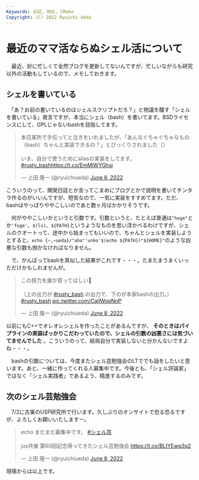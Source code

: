 ```yaml
---
Keywords: 日記, ROS, CMake
Copyright: (C) 2022 Ryuichi Ueda
---
```


# 最近のママ活ならぬシェル活について

　最近、妙に忙しくて全然ブログを更新してないんですが、忙しいながらも研究以外の活動もしているので、メモしておきます。

## シェルを書いている

　「あ？お前の書いているのはシェルスクリプトだろ？」と物議を醸す「シェルを書いている」発言ですが、本当にシェル（bash）を書いてます。BSDライセンスにして、GPLじゃないbashを目指してます。

<blockquote class="twitter-tweet" data-partner="tweetdeck"><p lang="ja" dir="ltr">本日某所で手伝ってと泣きをいれましたが、「あんなぐちゃぐちゃなもの（bash）ちゃんと実装できるの？」とびっくりされました（）<br><br>いま、自分で使うためにaliasの実装をしてます。<a href="https://twitter.com/hashtag/rusty_bash?src=hash&amp;ref_src=twsrc%5Etfw">#rusty_bash</a><a href="https://t.co/EmMlWYGhsi">https://t.co/EmMlWYGhsi</a></p>&mdash; 上田 隆一 (@ryuichiueda) <a href="https://twitter.com/ryuichiueda/status/1534503116971732992?ref_src=twsrc%5Etfw">June 8, 2022</a></blockquote>
<script async src="https://platform.twitter.com/widgets.js" charset="utf-8"></script>

こういうのって、開発日誌とか言ってこまめにブログとかで説明を書いてチンタラ作るのがいいんですが、短気なので、一気に実装をすすめてます。ただ、bashはやっぱりややこしいのであと数ヶ月はかかりそうです。

　何がややこしいかというと引数です。引数というと、たとえば普通は`"hoge"`とか`'fuge'`、`$(ls)`、`${PATH}`というようなものを思い浮かべるわけですが、シェルのクオートって、途中から始まってもいいので、ちゃんとシェルを実装しようとすると、`echo {~,~ueda}/"aho"'unko'$(echo ${PATH})"${HOME}"`のような凶悪な引数も捌かなければなりません。

　で、がんばってbashを真似した結果がこれです・・・。たまたまうまくいっただけかもしれませんが。

<blockquote class="twitter-tweet" data-partner="tweetdeck"><p lang="ja" dir="ltr">この努力を誰か買ってほしい💩<br><br>（上の出力が <a href="https://twitter.com/hashtag/rusty_bash?src=hash&amp;ref_src=twsrc%5Etfw">#rusty_bash</a> の出力で、下のが本家bashの出力。）<a href="https://twitter.com/hashtag/rusty_bash?src=hash&amp;ref_src=twsrc%5Etfw">#rusty_bash</a> <a href="https://t.co/CajIWopNnP">pic.twitter.com/CajIWopNnP</a></p>&mdash; 上田 隆一 (@ryuichiueda) <a href="https://twitter.com/ryuichiueda/status/1534505977768095744?ref_src=twsrc%5Etfw">June 8, 2022</a></blockquote>
<script async src="https://platform.twitter.com/widgets.js" charset="utf-8"></script>

以前にもC++でオレオレシェルを作ったことがあるんですが、 **そのときはパイプラインの実装ばっかりこだわっていたので、シェルの引数の凶悪さには気づいてませんでした** 。こういうのって、結局自分で実装しないと分かんないですよね・・・。

　bashの引数については、今度またシェル芸勉強会のLTででも話をしたいと思います。あと、一緒に作ってくれる人募集中です。今後とも、「シェル評論家」ではなく「シェル実践者」であるよう、精進するのみです。

## 次のシェル芸勉強会

　7/2に古巣のUSP研究所で行います。久しぶりのオンサイトで恐る恐るですが、よろしくお願いいたしますー。

<blockquote class="twitter-tweet"><p lang="ja" dir="ltr">echo まだまだ募集中です。 <a href="https://twitter.com/hashtag/%E3%82%B7%E3%82%A7%E3%83%AB%E8%8A%B8?src=hash&amp;ref_src=twsrc%5Etfw">#シェル芸</a><br><br>jus共催 第60回記念帰ってきたシェル芸勉強会 <a href="https://t.co/BLtYEwq3q2">https://t.co/BLtYEwq3q2</a></p>&mdash; 上田 隆一 (@ryuichiueda) <a href="https://twitter.com/ryuichiueda/status/1534501693227880448?ref_src=twsrc%5Etfw">June 8, 2022</a></blockquote> <script async src="https://platform.twitter.com/widgets.js" charset="utf-8"></script>


現場からは以上です。
